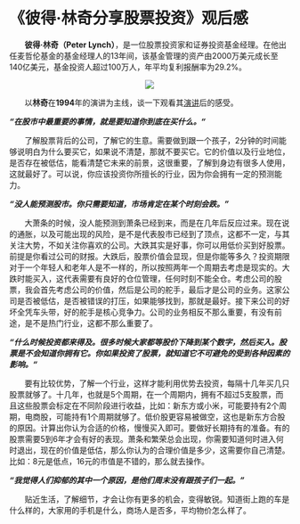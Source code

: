 # 《彼得·林奇分享股票投资》观后感

&nbsp;&nbsp;&nbsp;&nbsp;&nbsp;&nbsp;&nbsp;**彼得·林奇（Peter Lynch）**，是一位股票投资家和证券投资基金经理。在他出任麦哲伦基金的基金经理人的13年间，该基金管理的资产由2000万美元成长至140亿美元，基金投资人超过100万人，年平均复利报酬率为29.2%。

<center>
<img src="https://weipeng2k.github.io/lunatic-diary/resources/peter-lynch-at-1994/peter-lynch.jpeg" />
</center>

&nbsp;&nbsp;&nbsp;&nbsp;&nbsp;&nbsp;&nbsp;以**林奇**在**1994**年的演讲为主线，谈一下观看其[演讲](https://www.bilibili.com/video/BV1t54y1t7Hc)后的感受。

***“在股市中最重要的事情，就是要知道你到底在买什么。“***

&nbsp;&nbsp;&nbsp;&nbsp;&nbsp;&nbsp;&nbsp;了解股票背后的公司，了解它的生意。需要做到跟一个孩子，2分钟的时间能够说明白为什么要买它，如果说不清楚，那就不要买它。它的价值以及行业地位，是否存在被低估，能看清楚它未来的前景，这很重要，了解到身边有很多人使用，这就最好了。可以说，你应该投资你所擅长的行业，因为你会拥有一定的预测能力。

***“没人能预测股市。你只需要知道，市场肯定在某个时刻会跌。”***

&nbsp;&nbsp;&nbsp;&nbsp;&nbsp;&nbsp;&nbsp;大萧条的时候，没人能预测到萧条已经到来，而是在几年后反应过来。现在说的通胀，以及可能出现的风险，是不是代表股市已经到了顶点，这都不一定，与其关注大势，不如关注你喜欢的公司。大跌其实是好事，你可以用低价买到好股票。前提是你看过公司的财报。大跌后，股票价值会显现，但是你能等多久？投资期限对于一个年轻人和老年人是不一样的，所以按照两年一个周期去考虑是现实的。大跌时能买入，这代表需要有良好的仓位管理，任何时刻不能全仓。考虑公司的股票，我会首先考虑公司的价值，然后是公司的舵手，最后才是公司的业务。这家公司是否被低估，是否被错误的打压，如果能够找到，那就是最好。接下来公司的好坏全凭车头带，好的舵手是核心竞争力。公司的业务相反不那么重要，有没有前途，是不是热门行业，这都不那么重要了。

***“什么时候投资都来得及。很多时候大家都等股价下降到某个数字，然后买入。股票是不会知道你拥有它。你如果投资了股票，就知道它不可避免的受到各种因素的影响。“***

&nbsp;&nbsp;&nbsp;&nbsp;&nbsp;&nbsp;&nbsp;要有比较优势，了解一个行业，这样才能利用优势去投资，每隔十几年买几只股票就够了。十几年，也就是5个周期，在一个周期内，拥有不超过5支股票，而且这些股票会标定在不同阶段进行收益，比如：新东方或小米，可能要持有2个周期，电商股，可能持有1个周期就够了。低价股更容易被做空，这也是新东方合股的原因。计算出你认为合适的价格，慢慢买入即可。要做好长期持有的准备。有的股票需要5到6年才会有好的表现。萧条和繁荣总会出现，你需要知道何时进入何时退出，现在的价值是低估，那么你认为的合理价值是多少，这需要你自己清楚。比如：8元是低点，16元的市值是不错的，那么就去操作。

***“我觉得人们抑郁的其中一个原因，是他们周末没有跟孩子们一起。”***

&nbsp;&nbsp;&nbsp;&nbsp;&nbsp;&nbsp;&nbsp;贴近生活，了解细节，才会让你有更多的机会，变得敏锐。知道街上跑的车是什么样的，大家用的手机是什么，商场人是否多，平均物价怎么样了。
